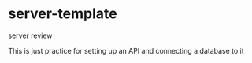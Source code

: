 # server-template
server review

This is just practice for setting up an API and connecting a database to it

